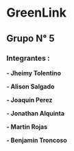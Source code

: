 # GreenLink
## Grupo N° 5
### Integrantes :

**- Jheimy Tolentino**

**- Alison Salgado**

**- Joaquin Perez**

**- Jonathan Alquinta**

**- Martin Rojas**

**- Benjamin Troncoso**
